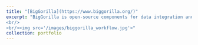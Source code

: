 ```yaml
---
title: "[BigGorilla](https://www.biggorilla.org/)"
excerpt: "BigGorilla is open-source components for data integration and preparation, which began in September 2016 jointly by the Recruit and University of Wisconsin at Madison. In various steps of data science, scientists spend over 80% of time for pre-processing data. BigGorilla documents existing technologies and our original technologies to solve the problem. I evangelized it and applied these technologies into 12 groups across 8 companies within Recruit to show that BigGorilla is effective across the company's diverse range of businesses: the extraction of store names (or person names and location information) from unstructured data and web pages, the de-duplication of multiple variants of store names (or company names, property names), the conversion of medical prescription data and merging of lists from multiple data sources. For example, with BigGorilla, we obtained 98.9% accuracy on the task of de-duplicating approximately 10,000 store names (Here is [the press release](https://recruit-holdings.com/news_data/release/2017/0630_7890.html) at that time).
<br/>
<br/><img src='/images/biggorilla_workflow.jpg'>"
collection: portfolio
---
```

